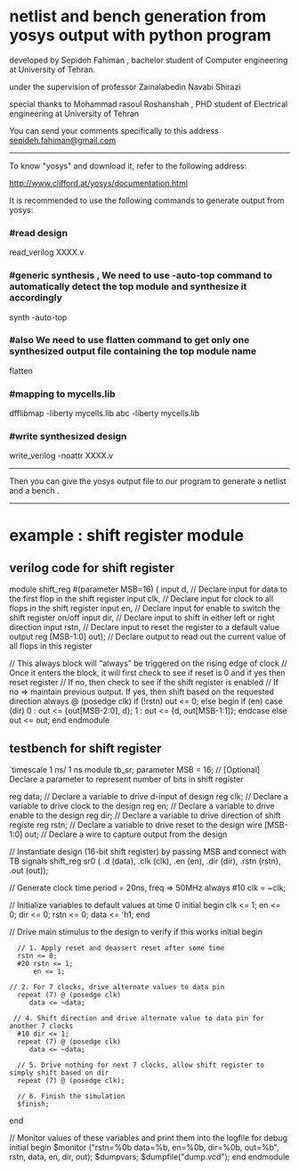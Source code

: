 # netlist and bench generation from yosys output with python program
 
 
developed by Sepideh Fahiman , bachelor student of Computer engineering at University of Tehran.


under the supervision of professor Zainalabedin Navabi Shirazi                     

                                                                                                      
special thanks to Mohammad rasoul Roshanshah , PHD student of Electrical engineering at University of Tehran


You can send your comments specifically to this address  <sepideh.fahiman@gmail.com>

*********************************************************************************************************************************

To know "yosys" and download it, refer to the following address:

<http://www.clifford.at/yosys/documentation.html>

It is recommended to use the following commands to generate output from yosys:

### #read design

read_verilog XXXX.v

### #generic synthesis , We need to use -auto-top command to automatically detect the top module and synthesize it accordingly

synth -auto-top 

### #also We need to use flatten command to get only one synthesized output file containing the top module name

flatten


### #mapping to mycells.lib

dfflibmap -liberty mycells.lib
abc -liberty mycells.lib

### #write synthesized design

write_verilog -noattr XXXX.v


*********************************************************************************************************************************

Then you can give the yosys output file to our program to generate a netlist and a bench .

*********************************************************************************************************************************
# example : shift register module

## verilog code for shift register

module shift_reg  #(parameter MSB=16) (  input d,                      // Declare input for data to the first flop in the shift register
                                        input clk,                    // Declare input for clock to all flops in the shift register
                                        input en,                     // Declare input for enable to switch the shift register on/off
                                        input dir,                    // Declare input to shift in either left or right direction
                                        input rstn,                   // Declare input to reset the register to a default value
                                        output reg [MSB-1:0] out);    // Declare output to read out the current value of all flops in this register


   // This always block will "always" be triggered on the rising edge of clock
   // Once it enters the block, it will first check to see if reset is 0 and if yes then reset register
   // If no, then check to see if the shift register is enabled
   // If no => maintain previous output. If yes, then shift based on the requested direction
   always @ (posedge clk)
      if (!rstn)
         out <= 0;
      else begin
         if (en)
            case (dir)
               0 :  out <= {out[MSB-2:0], d};
               1 :  out <= {d, out[MSB-1:1]};
            endcase
         else
            out <= out;
      end
endmodule





## testbench for shift register

`timescale 1 ns/ 1 ns
module tb_sr;
   parameter MSB = 16;        // [Optional] Declare a parameter to represent number of bits in shift register
 
   reg data;                  // Declare a variable to drive d-input of design
   reg clk;                   // Declare a variable to drive clock to the design
   reg en;                    // Declare a variable to drive enable to the design
   reg dir;                   // Declare a variable to drive direction of shift registe
   reg rstn;                  // Declare a variable to drive reset to the design
   wire [MSB-1:0] out;        // Declare a wire to capture output from the design
 
   // Instantiate design (16-bit shift register) by passing MSB and connect with TB signals
   shift_reg  sr0  (  .d (data),
                             .clk (clk),
                             .en (en),
                             .dir (dir),
                             .rstn (rstn),
                             .out (out));
 
   // Generate clock time period = 20ns, freq => 50MHz
   always #10 clk = ~clk;
 
   // Initialize variables to default values at time 0
   initial begin
      clk <= 1;
      en <= 0;
      dir <= 0;
      rstn <= 0;
      data <= 'h1;
   end
 
   // Drive main stimulus to the design to verify if this works
   initial begin
 
      // 1. Apply reset and deassert reset after some time
      rstn <= 0;
      #20 rstn <= 1;
          en <= 1;
 
    // 2. For 7 clocks, drive alternate values to data pin
      repeat (7) @ (posedge clk)
         data <= ~data;
 
     // 4. Shift direction and drive alternate value to data pin for another 7 clocks
      #10 dir <= 1;
      repeat (7) @ (posedge clk)
         data <= ~data;
 
      // 5. Drive nothing for next 7 clocks, allow shift register to simply shift based on dir
      repeat (7) @ (posedge clk);
     
      // 6. Finish the simulation
      $finish;
   end
 
   // Monitor values of these variables and print them into the logfile for debug
   initial begin
      $monitor ("rstn=%0b data=%b, en=%0b, dir=%0b, out=%b", rstn, data, en, dir, out);
  	  $dumpvars;
     $dumpfile("dump.vcd");
   end
endmodule


